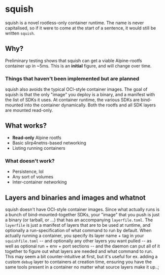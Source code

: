 # squish

squish is a novel rootless-only container runtime. The name is never
capitalised, so if it were to come at the start of a sentence, it would still
be written `squish`.

## Why?

Preliminary testing shows that squish can get a viable Alpine-rootfs container
up in ~5ms. This is an **initial** figure, and will change over time.

### Things that haven't been implemented but are planned

squish also avoids the typical OCI-style container images. The goal of squish
is that the only "image" you deploy is a binary, and a manifest with the list
of SDKs it uses. At container runtime, the various SDKs are bind-mounted into
the container dynamically. Both the rootfs and all SDK layers are mounted
read-only.

## What works?

- **Read-only** Alpine rootfs
- Basic slirp4netns-based networking
- Listing running containers

### What doesn't work?

- Persistence, lol
- Any sort of volumes
- Inter-container networking

## Layers and binaries and images and whatnot

squish doesn't have OCI-style container images. Since what actually runs is a
bunch of bind-mounted-together SDKs, your "image" that you push is just a
binary (or tarball, or ...) that has an accompanying `layerfile.toml`. The
`layerfile` is just a manifest of layers that are to be used at runtime, and
optionally a run-specification of what command to run by default. When actually
running a container, you specify its layer name + tag in your `squishfile.toml`
-- and optionally any other layers you want pulled -- as well as optional run +
env + port sections -- and the daemon can put all of it together to figure out
what layers are needed and what command to run. This may seem a bit
counter-intuitive at first, but it's useful for ex. adding a custom `debug`
layer to containers at creation time, ensuring you have the same tools present
in a container no matter what source layers make it up..;

